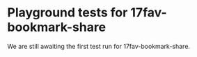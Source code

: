 # Playground tests for 17fav-bookmark-share
We are still awaiting the first test run for 17fav-bookmark-share.
